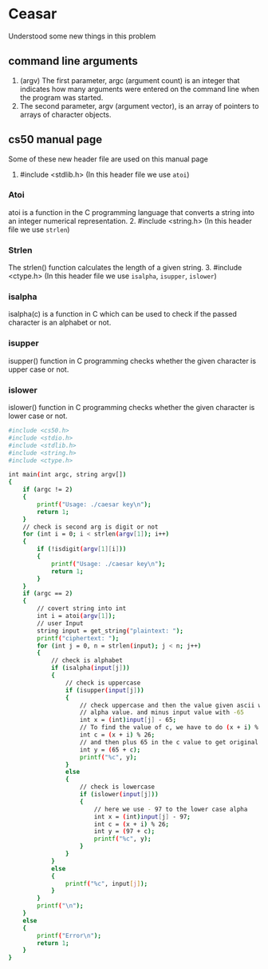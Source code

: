 # Ceasar
Understood some new things in this problem

## command line arguments
1. (argv) The first parameter, argc (argument count) is an integer that indicates how many arguments were entered on the command line when the program was started. 
2. The second parameter, argv (argument vector), is an array of pointers to arrays of character objects.

## cs50 manual page
Some of these new header file are used on this manual page
1. #include <stdlib.h> (In this header file we use `atoi`)
### Atoi
atoi is a function in the C programming language that converts a string into an integer numerical representation. 
2. #include <string.h> (In this header file we use `strlen`)
### Strlen
The strlen() function calculates the length of a given string. 
3. #include <ctype.h> (In this header file we use `isalpha`, `isupper`, `islower`)
### isalpha
isalpha(c) is a function in C which can be used to check if the passed character is an alphabet or not. 
### isupper
isupper() function in C programming checks whether the given character is upper case or not. 
### islower
islower() function in C programming checks whether the given character is lower case or not. 


```sh
#include <cs50.h>
#include <stdio.h>
#include <stdlib.h>
#include <string.h>
#include <ctype.h>

int main(int argc, string argv[])
{
    if (argc != 2)
    {
        printf("Usage: ./caesar key\n");
        return 1;
    }
    // check is second arg is digit or not
    for (int i = 0; i < strlen(argv[1]); i++)
    {
        if (!isdigit(argv[1][i]))
        {
            printf("Usage: ./caesar key\n");
            return 1;
        }
    }
    if (argc == 2)
    {
        // covert string into int
        int i = atoi(argv[1]);
        // user Input
        string input = get_string("plaintext: ");
        printf("ciphertext: ");
        for (int j = 0, n = strlen(input); j < n; j++)
        {
            // check is alphabet
            if (isalpha(input[j]))
            {
                // check is uppercase
                if (isupper(input[j]))
                {
                    // check uppercase and then the value given ascii we have -65 for the uppercase
                    // alpha value. and minus input value with -65
                    int x = (int)input[j] - 65;
                    // To find the value of c, we have to do (x + i) % 26 which is taken from given formula
                    int c = (x + i) % 26;
                    // and then plus 65 in the c value to get original value
                    int y = (65 + c);
                    printf("%c", y);
                }
                else
                {
                    // check is lowercase
                    if (islower(input[j]))
                    {
                        // here we use - 97 to the lower case alpha
                        int x = (int)input[j] - 97;
                        int c = (x + i) % 26;
                        int y = (97 + c);
                        printf("%c", y);
                    }
                }
            }
            else
            {
                printf("%c", input[j]);
            }
        }
        printf("\n");
    }
    else
    {
        printf("Error\n");
        return 1;
    }
}
```
